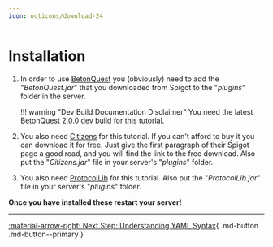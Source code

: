 ```yaml
---
icon: octicons/download-24
---
```

# Installation
1. In order to use [BetonQuest](https://betonquest.org/) you (obviously)
   need to add the "_BetonQuest.jar_" that you downloaded from Spigot to the "_plugins_" folder in the server.

    !!! warning "Dev Build Documentation Disclaimer"
        You need the latest BetonQuest 2.0.0 [dev build](https://betonquest.org/) for this tutorial.

2. You also need [Citizens](https://www.spigotmc.org/resources/13811/) for this
   tutorial. If you can't afford to buy it you can download it for free.
   Just give the first paragraph of their Spigot page a good read, and you will find the link to the free download.
   Also put the "_Citizens.jar_" file in your server's "_plugins_" folder.

3. You also need [ProtocolLib](https://www.spigotmc.org/resources/1997/) for this
   tutorial. Also put the "_ProtocolLib.jar_" file in your server's "_plugins_" folder.

**Once you have installed these restart your server!**

---
[:material-arrow-right: Next Step: Understanding YAML Syntax](../Basics/YAML-for-questers.md){ .md-button .md-button--primary }

